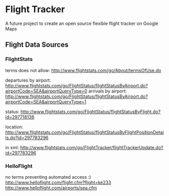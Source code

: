 # Flight Tracker #

A future project to create an open source flexible flight tracker on Google Maps

## Flight Data Sources ##

### FlightStats ###

terms does not allow: http://www.flightstats.com/go/About/termsOfUse.do

departures by airport: http://www.flightstats.com/go/FlightStatus/flightStatusByAirport.do?airportCode=SEA&airportQueryType=0
arrivals by airport: http://www.flightstats.com/go/FlightStatus/flightStatusByAirport.do?airportCode=SEA&airportQueryType=1

status: http://www.flightstats.com/go/FlightStatus/flightStatusByFlight.do?id=297718136

location: http://www.flightstats.com/go/FlightStatus/flightStatusByFlightPositionDetails.do?id=297783296

in xml: http://www.flightstats.com/go/FlightTracker/flightTrackerUpdate.do?id=297783296

### HelloFlight

no terms preventing automated access :)
http://www.helloflight.com/flight.cfm?flight=ke233
http://www.helloflight.com/airports/sea.cfm

